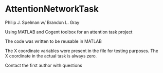 # AttentionNetworkTask

Philip J. Spelman w/ Brandon L. Gray

Using MATLAB and Cogent toolbox for an attention task project

The code was written to be reusable in MATLAB

The X coordinate variables were present in the file for testing purposes. The X coordinate in the actual task is always zero.

Contact the first author with questions
